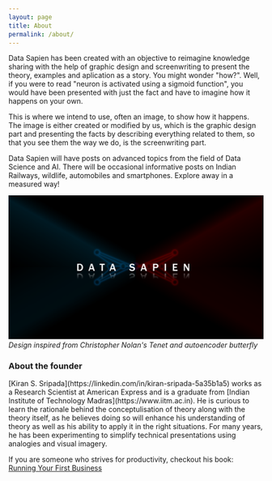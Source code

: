 ```yaml
---
layout: page
title: About
permalink: /about/
---
```

Data Sapien has been created with an objective to reimagine knowledge sharing with the help of graphic design and screenwriting to present the theory, examples and aplication as a story. You might wonder "how?". Well, if you were to read "neuron is activated using a sigmoid function", you would have been presented with just the fact and have to imagine how it happens on your own. 

This is where we intend to use, often an image, to show how it happens. The image is either created or modified by us, which is the graphic design part and presenting the facts by describing everything related to them, so that you see them the way we do, is the screenwriting part.

Data Sapien will have posts on advanced topics from the field of Data Science and AI. There will be occasional informative posts on Indian Railways, wildlife, automobiles and smartphones. Explore away in a measured way! 


![Data Sapien logo](/assets/logo.png)
*Design inspired from Christopher Nolan's Tenet and autoencoder butterfly*
<br>

<h3> About the founder </h3>
[Kiran S. Sripada](https://linkedin.com/in/kiran-sripada-5a35b1a5) works as a Research Scientist at American Express and is a graduate from [Indian Institute of Technology Madras](https://www.iitm.ac.in). He is curious to learn the rationale behind the conceptulisation of theory along with the theory itself, as he believes doing so will enhance his understanding of theory as well as his ability to apply it in the right situations. For many years, he has been experimenting to simplify technical presentations using analogies and visual imagery.

If you are someone who strives for productivity, checkout his book:
<br>[Running Your First Business](/running-your-first-business/)
